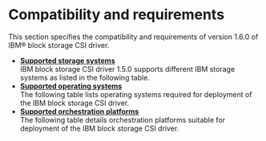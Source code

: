 # Compatibility and requirements

This section specifies the compatibility and requirements of version 1.6.0 of IBM® block storage CSI driver.

-   **[Supported storage systems](csi_rn_supported_storage.md)**  
IBM block storage CSI driver 1.5.0 supports different IBM storage systems as listed in the following table.
-   **[Supported operating systems](csi_rn_supported_os.md)**  
The following table lists operating systems required for deployment of the IBM block storage CSI driver.
-   **[Supported orchestration platforms](csi_rn_supported_orchestration.md)**  
The following table details orchestration platforms suitable for deployment of the IBM block storage CSI driver.

